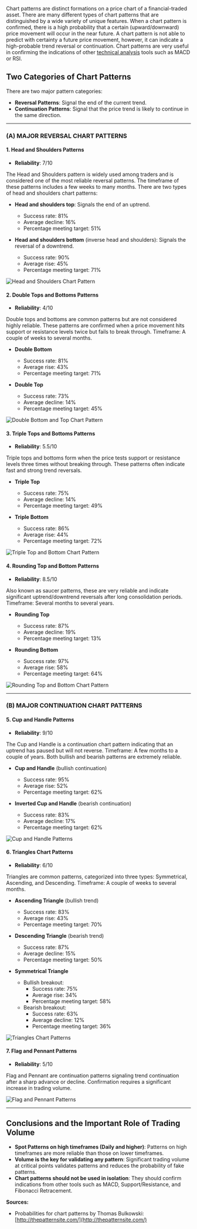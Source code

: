 Chart patterns are distinct formations on a price chart of a financial-traded asset. There are many different types of chart patterns that are distinguished by a wide variety of unique features. When a chart pattern is confirmed, there is a high probability that a certain (upward/downward) price movement will occur in the near future. A chart pattern is not able to predict with certainty a future price movement, however, it can indicate a high-probable trend reversal or continuation. Chart patterns are very useful in confirming the indications of other [technical analysis](https://tradingcenter.org/index.php/train/technical-analysis-guide) tools such as MACD or RSI.

## Two Categories of Chart Patterns
There are two major pattern categories:

- **Reversal Patterns**: Signal the end of the current trend.
- **Continuation Patterns**: Signal that the price trend is likely to continue in the same direction.

---

### **(Α) MAJOR REVERSAL CHART PATTERNS**

#### **1. Head and Shoulders Patterns**
- **Reliability**: 7/10

The Head and Shoulders pattern is widely used among traders and is considered one of the most reliable reversal patterns. The timeframe of these patterns includes a few weeks to many months. There are two types of head and shoulders chart patterns:

- **Head and shoulders top**: Signals the end of an uptrend.
  - Success rate: 81%
  - Average decline: 16%
  - Percentage meeting target: 51%

- **Head and shoulders bottom** (inverse head and shoulders): Signals the reversal of a downtrend.
  - Success rate: 90%
  - Average rise: 45%
  - Percentage meeting target: 71%

![Head and Shoulders Chart Pattern](https://tradingcenter.org/images/articles/1.-head-and-soulder-chart-pattern.jpg)

#### **2. Double Tops and Bottoms Patterns**
- **Reliability**: 4/10

Double tops and bottoms are common patterns but are not considered highly reliable. These patterns are confirmed when a price movement hits support or resistance levels twice but fails to break through. Timeframe: A couple of weeks to several months.

- **Double Bottom**
  - Success rate: 81%
  - Average rise: 43%
  - Percentage meeting target: 71%

- **Double Top**
  - Success rate: 73%
  - Average decline: 14%
  - Percentage meeting target: 45%

![Double Bottom and Top Chart Pattern](https://tradingcenter.org/images/articles/2.-double-bottom-and-top.jpg)

#### **3. Triple Tops and Bottoms Patterns**
- **Reliability**: 5.5/10

Triple tops and bottoms form when the price tests support or resistance levels three times without breaking through. These patterns often indicate fast and strong trend reversals.

- **Triple Top**
  - Success rate: 75%
  - Average decline: 14%
  - Percentage meeting target: 49%

- **Triple Bottom**
  - Success rate: 86%
  - Average rise: 44%
  - Percentage meeting target: 72%

![Triple Top and Bottom Chart Pattern](https://tradingcenter.org/images/articles/3.-triple-top-bottom-chart.jpg)

#### **4. Rounding Top and Bottom Patterns**
- **Reliability**: 8.5/10

Also known as saucer patterns, these are very reliable and indicate significant uptrend/downtrend reversals after long consolidation periods. Timeframe: Several months to several years.

- **Rounding Top**
  - Success rate: 87%
  - Average decline: 19%
  - Percentage meeting target: 13%

- **Rounding Bottom**
  - Success rate: 97%
  - Average rise: 58%
  - Percentage meeting target: 64%

![Rounding Top and Bottom Chart Pattern](https://tradingcenter.org/images/articles/4.-rounding-top--bottom-chart.jpg)

---

### **(Β) MAJOR CONTINUATION CHART PATTERNS**

#### **5. Cup and Handle Patterns**
- **Reliability**: 9/10

The Cup and Handle is a continuation chart pattern indicating that an uptrend has paused but will not reverse. Timeframe: A few months to a couple of years. Both bullish and bearish patterns are extremely reliable.

- **Cup and Handle** (bullish continuation)
  - Success rate: 95%
  - Average rise: 52%
  - Percentage meeting target: 62%

- **Inverted Cup and Handle** (bearish continuation)
  - Success rate: 83%
  - Average decline: 17%
  - Percentage meeting target: 62%

![Cup and Handle Patterns](https://tradingcenter.org/images/articles/5-cup-and-handle-patterns.png)

#### **6. Triangles Chart Patterns**
- **Reliability**: 6/10

Triangles are common patterns, categorized into three types: Symmetrical, Ascending, and Descending. Timeframe: A couple of weeks to several months.

- **Ascending Triangle** (bullish trend)
  - Success rate: 83%
  - Average rise: 43%
  - Percentage meeting target: 70%

- **Descending Triangle** (bearish trend)
  - Success rate: 87%
  - Average decline: 15%
  - Percentage meeting target: 50%

- **Symmetrical Triangle**
  - Bullish breakout:
    - Success rate: 75%
    - Average rise: 34%
    - Percentage meeting target: 58%
  - Bearish breakout:
    - Success rate: 63%
    - Average decline: 12%
    - Percentage meeting target: 36%

![Triangles Chart Patterns](https://tradingcenter.org/images/articles/6-triangles.jpg)

#### **7. Flag and Pennant Patterns**
- **Reliability**: 5/10

Flag and Pennant are continuation patterns signaling trend continuation after a sharp advance or decline. Confirmation requires a significant increase in trading volume.

![Flag and Pennant Patterns](https://tradingcenter.org/images/articles/7.-flag-patterns.jpg)

---

## Conclusions and the Important Role of Trading Volume

- **Spot Patterns on high timeframes (Daily and higher)**: Patterns on high timeframes are more reliable than those on lower timeframes.
- **Volume is the key for validating any pattern**: Significant trading volume at critical points validates patterns and reduces the probability of fake patterns.
- **Chart patterns should not be used in isolation**: They should confirm indications from other tools such as MACD, Support/Resistance, and Fibonacci Retracement.

**Sources:**
- Probabilities for chart patterns by Thomas Bulkowski: [http://thepatternsite.com/](http://thepatternsite.com/)
